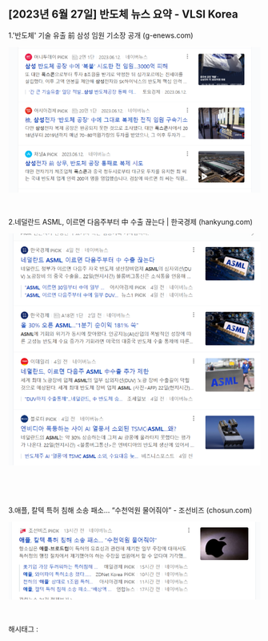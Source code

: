 ## [2023년 6월 27일] 반도체 뉴스 요약 - VLSI Korea

1.'반도체' 기술 유출 前 삼성 임원 기소장 공개 (g-enews.com)

![0](./asset/0.png)

​

2.네덜란드 ASML, 이르면 다음주부터 中 수출 끊는다 | 한국경제 (hankyung.com)

![1](./asset/1.png)

​

​

3.애플, 칼텍 특허 침해 소송 패소… “수천억원 물어줘야” - 조선비즈 (chosun.com)

![2](./asset/2.png)

​

 해시태그 : 